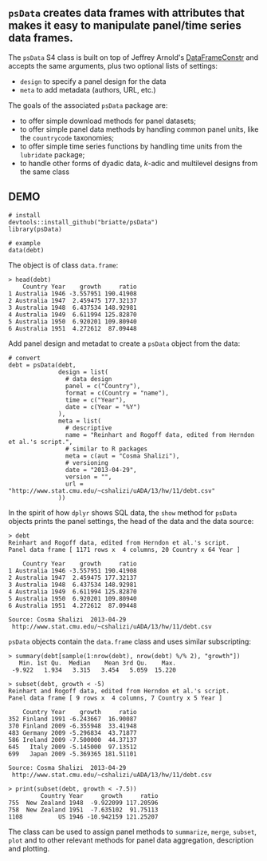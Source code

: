 ## `psData` creates data frames with attributes that makes it easy to manipulate panel/time series data frames.

The `psData` S4 class is built on top of Jeffrey Arnold's [DataFrameConstr](https://github.com/jrnold/DataFrameConstr) and accepts the same arguments, plus two optional lists of settings:

* `design` to specify a panel design for the data
* `meta` to add metadata (authors, URL, etc.)

The goals of the associated `psData` package are:

* to offer simple download methods for panel datasets;
* to offer simple panel data methods by handling common panel units, like the `countrycode` taxonomies;
* to offer simple time series functions by handling time units from the `lubridate` package;
* to handle other forms of dyadic data, _k_-adic and multilevel designs from the same class

## DEMO

```{S}
# install
devtools::install_github("briatte/psData")
library(psData)

# example
data(debt)
```

The object is of class `data.frame`:

```
> head(debt)
    Country Year    growth     ratio
1 Australia 1946 -3.557951 190.41908
2 Australia 1947  2.459475 177.32137
3 Australia 1948  6.437534 148.92981
4 Australia 1949  6.611994 125.82870
5 Australia 1950  6.920201 109.80940
6 Australia 1951  4.272612  87.09448
```

Add panel design and metadat to create a `psData` object from the data:

```
# convert
debt = psData(debt,
              design = list(
                # data design
                panel = c("Country"),
                format = c(Country = "name"),
                time = c("Year"),
                date = c(Year = "%Y")
              ),
              meta = list(
                # descriptive
                name = "Reinhart and Rogoff data, edited from Herndon et al.'s script.",
                # similar to R packages
                meta = c(aut = "Cosma Shalizi"),
                # versioning
                date = "2013-04-29", 
                version = "",
                url = "http://www.stat.cmu.edu/~cshalizi/uADA/13/hw/11/debt.csv"
              ))
```

In the spirit of how `dplyr` shows SQL data, the `show` method for `psData` objects prints the panel settings, the head of the data and the data source:

```
> debt
Reinhart and Rogoff data, edited from Herndon et al.'s script. 
Panel data frame [ 1171 rows x  4 columns, 20 Country x 64 Year ]

    Country Year    growth     ratio
1 Australia 1946 -3.557951 190.41908
2 Australia 1947  2.459475 177.32137
3 Australia 1948  6.437534 148.92981
4 Australia 1949  6.611994 125.82870
5 Australia 1950  6.920201 109.80940
6 Australia 1951  4.272612  87.09448

Source: Cosma Shalizi  2013-04-29 
 http://www.stat.cmu.edu/~cshalizi/uADA/13/hw/11/debt.csv
```

`psData` objects contain the `data.frame` class and uses similar subscripting:

```
> summary(debt[sample(1:nrow(debt), nrow(debt) %/% 2), "growth"])
   Min. 1st Qu.  Median    Mean 3rd Qu.    Max. 
 -9.922   1.934   3.315   3.454   5.059  15.220

> subset(debt, growth < -5)
Reinhart and Rogoff data, edited from Herndon et al.'s script. 
Panel data frame [ 9 rows x  4 columns, 7 Country x 5 Year ]

    Country Year    growth     ratio
352 Finland 1991 -6.243667  16.90087
370 Finland 2009 -6.355948  33.41948
483 Germany 2009 -5.296834  43.71877
586 Ireland 2009 -7.500000  44.37137
645   Italy 2009 -5.145000  97.13512
699   Japan 2009 -5.369365 181.51101

Source: Cosma Shalizi  2013-04-29 
 http://www.stat.cmu.edu/~cshalizi/uADA/13/hw/11/debt.csv

> print(subset(debt, growth < -7.5))
         Country Year     growth     ratio
755  New Zealand 1948  -9.922099 117.20596
758  New Zealand 1951  -7.635102  91.75113
1108          US 1946 -10.942159 121.25207
```

The class can be used to assign panel methods to `summarize`, `merge`, `subset`, `plot` and to other relevant methods for panel data aggregation, description and plotting.
